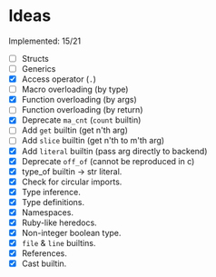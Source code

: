 # Ideas

Implemented: 15/21

- [ ] Structs
- [ ] Generics
- [X] Access operator (`.`)
- [ ] Macro overloading (by type)
- [X] Function overloading (by args)
- [ ] Function overloading (by return)
- [X] Deprecate `ma_cnt` (`count` builtin)
- [ ] Add `get` builtin (get n'th arg)
- [ ] Add `slice` builtin (get n'th to m'th arg)
- [X] Add `literal` builtin (pass arg directly to backend)
- [X] Deprecate `off_of` (cannot be reproduced in c)
- [X] type_of builtin -> str literal.
- [X] Check for circular imports.
- [X] Type inference.
- [X] Type definitions.
- [X] Namespaces.
- [X] Ruby-like heredocs.
- [X] Non-integer boolean type.
- [X] `file` & `line` builtins.
- [X] References.
- [X] Cast builtin.
